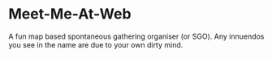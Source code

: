 # Meet-Me-At-Web
A fun map based spontaneous gathering organiser (or SGO). Any innuendos you see in the name are due to your own dirty mind.
